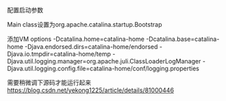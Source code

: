 配置启动参数

Main class设置为org.apache.catalina.startup.Bootstrap

添加VM options 
-Dcatalina.home=catalina-home    -Dcatalina.base=catalina-home  -Djava.endorsed.dirs=catalina-home/endorsed  -Djava.io.tmpdir=catalina-home/temp  -Djava.util.logging.manager=org.apache.juli.ClassLoaderLogManager  -Djava.util.logging.config.file=catalina-home/conf/logging.properties


需要稍微调下源码才能运行起来
https://blog.csdn.net/yekong1225/article/details/81000446